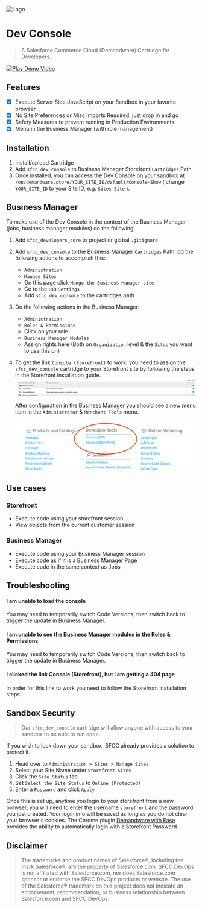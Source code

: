 ![Logo](https://sfccdevops.s3.amazonaws.com/logo-128.png "Logo")

Dev Console
===

> A Salesforce Commerce Cloud (Demandware) Cartridge for Developers.

[![Play Demo Video](https://stephenhendricks.me/images/sfcc_dev_console.png)](https://stephenhendricks.me/videos/sfcc_dev_console.mp4 "Play Demo Video")

## Features

- [X] Execute Server Side JavaScript on your Sandbox in your favorite browser
- [X] No Site Preferences or Misc Imports Required, just drop in and go
- [X] Safety Measures to prevent running in Production Environments
- [X] Menu in the Business Manager (with role management)

Installation
---

1. Install/upload Cartridge
2. Add `sfcc_dev_console` to Business Manager Storefront `Cartridges` Path
3. Once installed, you can access the Dev Console on your sandbox at `/on/demandware.store/YOUR_SITE_ID/default/Console-Show` ( change `YOUR_SITE_ID` to your Site ID, e.g. `Sites-Site` ).

Business Manager
---

To make use of the Dev Console in the context of the Business Manager (jobs, business manager modules) do the following:

1. Add `sfcc_developers_core` to project or global `.gitignore`
2. Add `sfcc_dev_console` to the Business Manager `Cartridges` Path, do the following actions to accomplish this:
    * `Administration`
    * `Manage Sites`
    *  On this page click `Mange the Business Manager site`
    *  Go to the tab `Settings`
    *  Add `sfcc_dev_console` to the cartridges path
3. Do the following actions in the Business Manager:
    * `Administration`
    * `Roles & Permissions`
    *  Click on your role
    * `Business Manager Modules`
    *  Assign rights here (Both on `Organization` level & the `Sites` you want to use this on)
4. To get the link `Console (Storefront)` to work, you need to assign the `sfcc_dev_console` cartridge to your Storefront site by following the steps in the Storefront installation guide.
    ![business-manager-modules.png](documentation/business-manager-modules.png)

    After configuration in the Business Manager you should see a new menu item in the `Administrator` & `Merchant Tools` menu.

    ![merchant-tools-menu.png](documentation/merchant-tools-menu.png)

Use cases
---
### Storefront

* Execute code using your storefront session
* View objects from the current customer session

### Business Manager

* Execute code using your Business Manager session
* Execute code as if it is a Business Manager Page
* Execute code in the same context as Jobs

Troubleshooting
---
#### I am unable to load the console

You may need to temporarily switch Code Versions, then switch back to trigger the update in Business Manager.

#### I am unable to see the Business Manager modules in the Roles & Permissions

You may need to temporarily switch Code Versions, then switch back to trigger the update in Business Manager.

#### I clicked the link Console (Storefront), but I am getting a 404 page

In order for this link to work you need to follow the Storefront installation steps.

Sandbox Security
---

> Our `sfcc_dev_console` cartridge will allow anyone with access to your sandbox to be able to run code.

If you wish to lock down your sandbox, SFCC already provides a solution to protect it.

1. Head over to `Administration > Sites > Manage Sites`
2. Select your Site Name under `Storefront Sites`
3. Click the `Site Status` tab
4. Set `Select the Site Status` to `Online (Protected)`
5. Enter a `Password` and click `Apply`

Once this is set up, anytime you login to your storefront from a new browser, you will need to enter the username `storefront` and the password you just created. Your login info will be saved as long as you do not clear your browser's cookies. The Chrome plugin [Demandware with Ease](https://chrome.google.com/webstore/detail/demandware-with-ease/ffhabonelknmejmdnekedmijlhebpcio) provides the ability to automatically login with a Storefront Password.

Disclaimer
---

> The trademarks and product names of Salesforce®, including the mark Salesforce®, are the property of Salesforce.com. SFCC DevOps is not affiliated with Salesforce.com, nor does Salesforce.com sponsor or endorse the SFCC DevOps products or website. The use of the Salesforce® trademark on this project does not indicate an endorsement, recommendation, or business relationship between Salesforce.com and SFCC DevOps.
